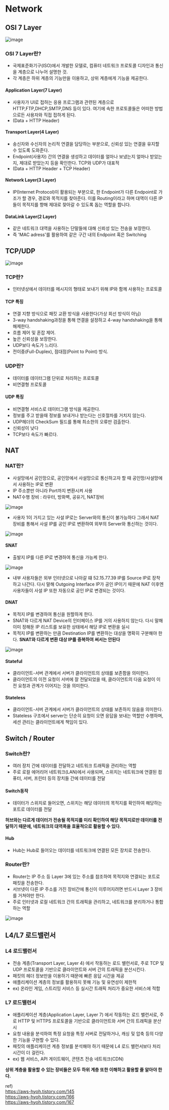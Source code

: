 # Network

## OSI 7 Layer
![image](https://github.com/JoEunSae/Internship/assets/83803199/f4e96cd8-7fe7-430b-85fb-6c6f5dd396a9)

### OSI 7 Layer란?
- 국제표준화기구(ISO)에서 개발한 모델로, 컴퓨터 네트워크 프로토콜 디자인과 통신을 계층으로 나누어 설명한 것.
- 각 계층은 하위 계층의 기능만을 이용하고, 상위 계층에게 기능을 제공한다.

#### Application Layer(7 Layer)
- 사용자가 UI로 접하는 응용 프로그램과 관련된 계층으로 HTTP,FTP,DHCP,SMTP,DNS 등이 있다. 여기에 속한 프로토콜들은 어떠한 방법으로든 사용자와 직접 접하게 된다.
- (Data + HTTP Header)

#### Transport Layer(4 Layer)
- 송신자와 수신자의 논리적 연결을 담당하는 부분으로, 신뢰성 있는 연결을 유지할 수 있도록 도와준다.
- Endpoint(사용자) 간의 연결을 생성하고 데이터를 얼마나 보냈는지 얼마나 받았는지, 제대로 받았는지 등을 확인한다. TCP와 UDP가 대표적
- (Data + HTTP Header + TCP Header)

#### Network Layer(3 Layer)
- IP(Internet Protocol)이 활용되는 부분으로, 한 Endpoint가 다른 Endpoint로 가조가 할 경우, 경로와 목적지를 찾아준다. 이를 Routing이라고 하며 대역이 다른
IP들이 목적지를 향해 제대로 찾아갈 수 있도록 돕는 역할을 합니다.

#### DataLink Layer(2 Layer)
- 같은 네트워크 대역을 사용하는 단말들에 대해 신뢰성 있는 전송을 보장한다.
- 즉 'MAC adress'를 활용하여 같은 구간 내의 Endpoint 혹은 Switching

## TCP/UDP

![image](https://github.com/JoEunSae/Internship/assets/83803199/b577013e-9560-41b6-8cb8-b07daf850263)

### TCP란?
- 인터넷상에서 데이터를 메시지의 형태로 보내기 위해 IP와 함께 사용하는 프로토콜

#### TCP 특징
- 연결 지향 방식으로 패킷 교환 방식을 사용한다(가상 회선 방식이 아님)
- 3-way handshaking과정을 통해 연결을 설정하고 4-way handshaking을 통해 해제한다.
- 흐름 제어 및 혼잡 제어.
- 높은 신뢰성을 보장한다.
- UDP보다 속도가 느리다.
- 전이중(Full-Duplex), 점대점(Point to Point) 방식.

### UDP란?
- 데이터를 데이터그램 단위로 처리하는 프로토콜
- 비연결형 프로토콜

#### UDP 특징
- 비연결형 서비스로 데이터그램 방식을 제공한다.
- 정보를 주고 받을때 정보를 보내거나 받는다는 신호절차를 거치지 않는다.
- UDP헤더의 CheckSum 필드를 통해 최소한의 오류만 검출한다.
- 신뢰성이 낮다
- TCP보다 속도가 빠르다.

## NAT

### NAT란?
- 사설망에서 공인망으로, 공인망에서 사설망으로 통신하고자 할 때 공인망/사설망에서 사용하는 IP로 변환
- IP 주소뿐만 아니라 Port까지 변환시켜 사용
- NAT수행 장비 : 라우터, 방화벽, 공유기, NAT장비
  
![image](https://github.com/JoEunSae/Internship/assets/83803199/cf1a897c-89b1-4274-b928-6f883b8dfb7b)
- 사용자 1이 가지고 있는 사설 IP로는 Server와의 통신이 불가능하다 그래서 NAT 장비를 통해서 사설 IP를 공인 IP로 변환하여 외부의 Server와 통신하는 것이다.

![image](https://github.com/JoEunSae/Internship/assets/83803199/179e98de-af50-42f6-8326-bf6edc263f1a)

#### SNAT
- 출발지 IP를 다른 IP로 변경하여 통신을 가능케 한다.

![image](https://github.com/JoEunSae/Internship/assets/83803199/e16b14a0-50bd-462f-b279-66b3460b3d1d)
- 내부 사용자들은 외부 인터넷으로 나아갈 떄 52.15.77.39 IP를 Source IP로 장착하고 나간다. 다시 말해 Outgoing Interface IP가
공인 IP이기 때문에 NAT 이후엔 사용자들이 사설 IP 또한 자동으로 공인 IP로 변경되는 것이다.

#### DNAT
- 목적지 IP를 변경하여 통신을 원할하게 한다.
- SNAT와 다르게 NAT Device의 인터페이스 IP를 거의 사용하지 않는다. 다시 말해 이미 정해둔 IP 리스트를 보유한 상태에서 해당 IP로 변환을 실시
- 목적지 IP를 변환하는 만큼 Destination IP를 변환하는 대상을 명확히 구분해야 한다.
**SNAT와 다르게 변환 대상 IP를 중복하여 써서는 안된다**

![image](https://github.com/JoEunSae/Internship/assets/83803199/dd0fb97a-fc40-40f0-b817-df565ad22b04)

#### Stateful
- 클라이언트-서버 관계에서 서버가 클라이언트의 상태를 보존함을 의미한다.
- 클라이언트의 이전 요청이 서버에 잘 전달되었을 때, 클라이언트의 다음 요청이 이전 요청과 관계가 이어지는 것을 의미한다.

#### Stateless
- 클라이언트-서버 관계에서 서버가 클라이언트의 상태를 보존하지 않음을 의미한다.
- Stateless 구조에서 server는 단순히 요청이 오면 응답을 보내는 역할만 수행하며, 세션 관리는 클라이언트에게 책임이 있다.

## Switch / Router

### Switch란?
- 여러 장치 간에 데이터를 전달하고 네트워크 트래픽을 관리하는 역할
- 주로 로컬 에어리어 네트워크(LAN)에서 사용되며, 스위치는 네트워크에 연결된 컴퓨터, 서버, 프린터 등의 장치들 간에 데이터를 전달

#### Switch동작
- 데이터가 스위치로 들어오면, 스위치는 해당 데이터의 목적지를 확인하여 해당하는 포트로 데이터를 전달

**허브와는 다르게 데이터가 전송될 목적지를 미리 확인하여 해당 목적지로만 데이터를 전달하기 때문에, 네트워크의 대역폭을 효율적으로 활용할 수 있다.**

#### Hub
- Hub는 Hub로 들어오는 데이터를 네트워크에 연결된 모든 장치로 전송한다.

### Router란?
- Router는 IP 주소 등 Layer 3에 있는 주소를 참조하여 목적지와  연결되는 포트로 패킷을 전송한다.
- 서브넷이 다른 IP 주소를 가진 장비간에 통신이 이루어지려면 반드시 Layer 3 장비를 거쳐야만 한다.
- 주로 인터넷과 로컬 네트워크 간의 트래픽을 관리하고, 네트워크를 분리하거나 통합하는 역할

![image](https://github.com/JoEunSae/Internship/assets/83803199/0ec35515-fb52-45d9-9c1c-53d046ada53e)


## L4/L7 로드밸런서

### L4 로드밸런서
- 전송 계층(Transport Layer, Layer 4) 에서 작동하는 로드 밸런서로, 주로 TCP 및 UDP 프로토콜을 기반으로 클라이언트와 서버 간의 트래픽을 분산시킨다.
- 패킷의 헤더 정보만을 이용하기 때문에 빠른 응답 시간을 제공
- 애플리케이션 계층의 정보를 활용하지 못해 기능 및 유연성이 제한적
- ex) 온라인 게임, 스트리밍 서비스 등 실시간 트래픽 처리가 중요한 서비스에 적합
  
### L7 로드밸런서
- 애플리케이션 계층(Application Layer, Layer 7) 에서 작동하는 로드 밸런서로, 주로 HTTP 및 HTTPS 프로토콜을 기반으로 클라이언트와 서버 간의 트래픽을 분산시
- 요청 내용을 분석하여 특정 요청을 특정 서버로 전달하거나, 캐싱 및 압축 등의 다양한 기능을 구현할 수 있다.
- 패킷의 애플리케이션 계층 정보를 분석해야 하기 때문에 L4 로드 밸런서보다 처리 시간이 더 걸린다.
- ex) 웹 서비스, API 게이트웨이, 콘텐츠 전송 네트워크(CDN)

**상위 계층을 활용할 수 있는 장비들은 모두 하위 계층 또한 이해하고 활용할 줄 알아야 한다.**





ref)<br>
https://aws-hyoh.tistory.com/145<br>
https://aws-hyoh.tistory.com/166<br>
https://aws-hyoh.tistory.com/167<br>
